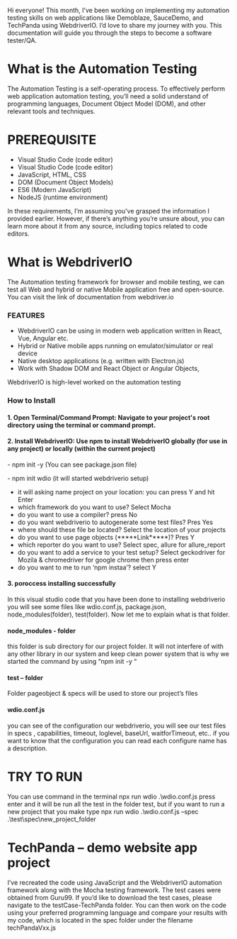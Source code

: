 <p>Hi everyone! This month, I’ve been working on implementing my automation testing skills on web applications like Demoblaze, SauceDemo, and TechPanda using WebdriverIO. I’d love to share my journey with you. This documentation will guide you through the steps to become a software tester/QA.</p>
<h1>What is the Automation Testing</h1>
<p>The Automation Testing is a self-operating process. To effectively perform web application automation testing, you’ll need a solid understand of programming languages, Document Object Model (DOM), and other relevant tools and techniques.</p>
<h1>PREREQUISITE</h1>
<ul>
  <li>Visual Studio Code (code editor)</li>
  <li>Visual Studio Code (code editor)</li>
  <li>JavaScript, HTML, CSS</li>
  <li>DOM (Document Object Models)</li>
  <li>ES6 (Modern JavaScript)</li>
  <li>NodeJS (runtime environment)</li>
</ul>
In these requirements, I’m assuming you’ve grasped the information I provided earlier. However, if there’s anything you’re unsure about, you can learn more about it from any source, including topics related to code editors.
<h1>What is WebdriverIO</h1>
<p>The Automation testing framework for browser and mobile testing, we can test all Web and hybrid or native Mobile application free and open-source. You can visit the link of documentation from webdriver.io</p>
<h3>FEATURES</h3>
<ul>
  <li>WebdriverIO can be using in modern web application written in React, Vue, Angular etc.</li>
  <li>Hybrid or Native mobile apps running on emulator/simulator or real device</li>
  <li>Native desktop applications (e.g. written with Electron.js)</li>
  <li>Work with Shadow DOM and React Object or Angular Objects, </li>
</ul>
<p>WebdriverIO is high-level worked on the automation testing</p>

<h3>How to Install</h3>
<h4>1.	Open Terminal/Command Prompt: Navigate to your project's root directory using the terminal or command prompt.</h4>
<h4>2.	Install WebdriverIO: Use npm to install WebdriverIO globally (for use in any project) or locally (within the current project)</h4>
<p>-	npm init -y (You can see package.json file)</p>
<p>-	npm init wdio (it will started webdriverio setup)</p>
<ul>
  <li>it will asking name project on your location: you can press Y and hit Enter</li>
  <li>which framework do you want to use? Select Mocha</li>
  <li>do you want to use a compiler? press No</li>
  <li>do you want webdriverio to autogenerate some test files? Pres Yes</li>
  <li>where should these file be located? Select the location of your projects</li>
  <li>do you want to use page objects (*****Link*****)? Pres Y</li>
  <li>which reporter do you want to use? Select spec, allure for allure_report</li>
  <li>do you want to add a service to your test setup? Select geckodriver for Mozila & chromedriver for google chrome then press enter</li>
  <li>do you want to me to run ‘npm instaa’? select Y</li>
</ul>
<h4>3.	poroccess installing successfully</h4>
<p>In this visual studio code that you have been done to installing webdriverio you will see some files like wdio.conf.js, package.json, node_modules(folder), test(folder). Now let me to explain what is that folder.</p>
<h4>node_modules - folder</h4>
<p>this folder is sub directory for our project folder. It will not interfere of with any other library in our system and keep clean power system that is why we started the command by using “npm init -y “</p> 
<h4>test – folder</h4>
<p>Folder pageobject & specs will be used to store our project’s files</p>
<h4>wdio.conf.js</h4>
<p>you can see of the configuration our webdriverio, you will see our test files in specs , capabilities, timeout, loglevel, baseUrl, waitforTimeout, etc.. if you want to know that the configuration you can read each configure name has a description.</p>
<h1>TRY TO RUN</h1>
<p>You can use command in the terminal npx run wdio .\wdio.conf.js press enter and it will be run all the test in the folder test, but if you want to run a new project that you make type npx run wdio .\wdio.conf.js –spec .\test\spec\new_project_folder</p>
<h1>TechPanda – demo website app project</h1>
<p>I’ve recreated the code using JavaScript and the WebdriverIO automation framework along with the Mocha testing framework. The test cases were obtained from Guru99. If you’d like to download the test cases, please navigate to the testCase-TechPanda folder. You can then work on the code using your preferred programming language and compare your results with my code, which is located in the spec folder under the filename techPandaVxx.js</p>
